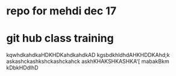 # repo for mehdi dec 17 
# git hub class training
kqwhdkahdkaHDKHDKahdkahdkAD
kgsbdkhldhdAHKHDDKAhd;k
askashckashkshckashckahck
askhKHAKSHKASHKA'[
mabakBkm
kDbkHDdlhD
